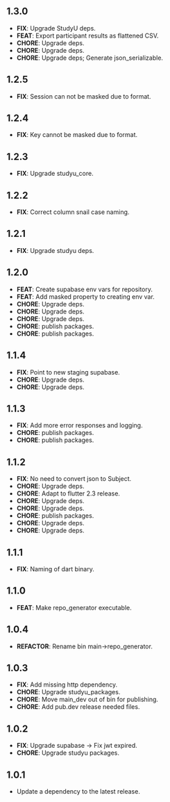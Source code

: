 ## 1.3.0

 - **FIX**: Upgrade StudyU deps.
 - **FEAT**: Export participant results as flattened CSV.
 - **CHORE**: Upgrade deps.
 - **CHORE**: Upgrade deps.
 - **CHORE**: Upgrade deps; Generate json_serializable.

## 1.2.5

 - **FIX**: Session can not be masked due to format.

## 1.2.4

 - **FIX**: Key cannot be masked due to format.

## 1.2.3

 - **FIX**: Upgrade studyu_core.

## 1.2.2

 - **FIX**: Correct column snail case naming.

## 1.2.1

 - **FIX**: Upgrade studyu deps.

## 1.2.0

 - **FEAT**: Create supabase env vars for repository.
 - **FEAT**: Add masked property to creating env var.
 - **CHORE**: Upgrade deps.
 - **CHORE**: Upgrade deps.
 - **CHORE**: Upgrade deps.
 - **CHORE**: publish packages.
 - **CHORE**: publish packages.

## 1.1.4

 - **FIX**: Point to new staging supabase.
 - **CHORE**: Upgrade deps.
 - **CHORE**: Upgrade deps.

## 1.1.3

 - **FIX**: Add more error responses and logging.
 - **CHORE**: publish packages.
 - **CHORE**: publish packages.

## 1.1.2

 - **FIX**: No need to convert json to Subject.
 - **CHORE**: Upgrade deps.
 - **CHORE**: Adapt to flutter 2.3 release.
 - **CHORE**: Upgrade deps.
 - **CHORE**: Upgrade deps.
 - **CHORE**: publish packages.
 - **CHORE**: Upgrade deps.
 - **CHORE**: Upgrade deps.

## 1.1.1

 - **FIX**: Naming of dart binary.

## 1.1.0

 - **FEAT**: Make repo_generator executable.

## 1.0.4

 - **REFACTOR**: Rename bin main->repo_generator.

## 1.0.3

 - **FIX**: Add missing http dependency.
 - **CHORE**: Upgrade studyu_packages.
 - **CHORE**: Move main_dev out of bin for publishing.
 - **CHORE**: Add pub.dev release needed files.

## 1.0.2

 - **FIX**: Upgrade supabase -> Fix jwt expired.
 - **CHORE**: Upgrade studyu packages.

## 1.0.1

 - Update a dependency to the latest release.


